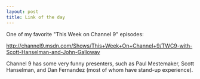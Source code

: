 ```yaml
---
layout: post
title: Link of the day
---
```


One of my favorite "This Week on Channel 9" episodes:

<http://channel9.msdn.com/Shows/This+Week+On+Channel+9/TWC9-with-Scott-Hanselman-and-John-Galloway>

Channel 9 has some very funny presenters, such as Paul Mestemaker, Scott
Hanselman, and Dan Fernandez (most of whom have stand-up experience).

